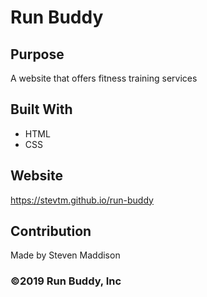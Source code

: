 # Run Buddy

## Purpose 
A website that offers fitness training services

## Built With
* HTML
* CSS

## Website
https://stevtm.github.io/run-buddy

## Contribution
Made by Steven Maddison

### ©️2019 Run Buddy, Inc 
